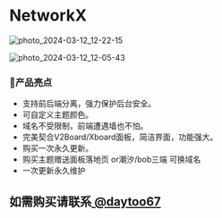 # NetworkX

![photo_2024-03-12_12-22-15](https://github.com/piokto/V2boardtheme/assets/107782034/063c6482-77be-4069-acf0-2864e4c0cc1e)



![photo_2024-03-12_12-05-43](https://github.com/piokto/V2boardtheme/assets/107782034/17e9be80-71b2-4cf4-92b5-7e89d349ea0a)





### 🌟产品亮点
- 支持前后端分离，强力保护后台安全。
- 可自定义主题颜色。
- 域名不受限制，前端遭遇墙也不怕。
- 完美契合V2Board/Xboard面板，简洁界面，功能强大。
- 购买一次永久更新。
- 购买主题赠送面板落地页 or潮汐/bob三端 可换域名
- 一次更新永久维护 

## 如需购买请联系[ @daytoo67](https://t.me/daytoo67)
